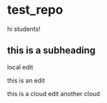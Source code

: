 # test_repo

hi students!

## this is a subheading


local edit









this is an edit

this is a cloud edit
another cloud
